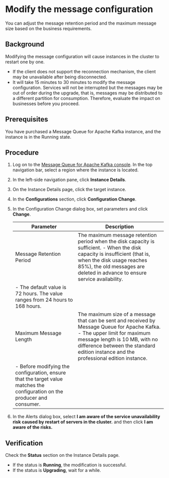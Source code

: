 # Modify the message configuration

You can adjust the message retention period and the maximum message size based on the business requirements.

## Background

Modifying the message configuration will cause instances in the cluster to restart one by one.

-   If the client does not support the reconnection mechanism, the client may be unavailable after being disconnected.
-   It will take 15 minutes to 30 minutes to modify the message configuration. Services will not be interrupted but the messages may be out of order during the upgrade, that is, messages may be distributed to a different partition for consumption. Therefore, evaluate the impact on businesses before you proceed.

## Prerequisites

You have purchased a Message Queue for Apache Kafka instance, and the instance is in the Running state.

## Procedure

1.  Log on to the [Message Queue for Apache Kafka console](http://kafka.console.aliyun.com). In the top navigation bar, select a region where the instance is located.
2.  In the left-side navigation pane, click **Instance Details**.
3.  On the Instance Details page, click the target instance.
4.  In the **Configurations** section, click **Configuration Change**.
5.  In the Configuration Change dialog box, set parameters and click **Change**.

    |Parameter|Description|
    |---------|-----------|
    |Message Retention Period|The maximum message retention period when the disk capacity is sufficient.     -   When the disk capacity is insufficient \(that is, when the disk usage reaches 85%\), the old messages are deleted in advance to ensure service availability.
    -   The default value is 72 hours. The value ranges from 24 hours to 168 hours. |
    |Maximum Message Length|The maximum size of a message that can be sent and received by Message Queue for Apache Kafka.     -   The upper limit for maximum message length is 10 MB, with no difference between the standard edition instance and the professional edition instance.
    -   Before modifying the configuration, ensure that the target value matches the configuration on the producer and consumer. |

6.  In the Alerts dialog box, select **I am aware of the service unavailability risk caused by restart of servers in the cluster.** and then click **I am aware of the risks.**

## Verification

Check the **Status** section on the Instance Details page.

-   If the status is **Running**, the modification is successful.
-   If the status is **Upgrading**, wait for a while.


